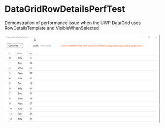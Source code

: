 # DataGridRowDetailsPerfTest
Demonstration of performance issue when the UWP DataGrid uses RowDetailsTemplate and VisibleWhenSelected

![Issue demonstration - gif capture](DataGridRowDetailsPerfTest.gif)
